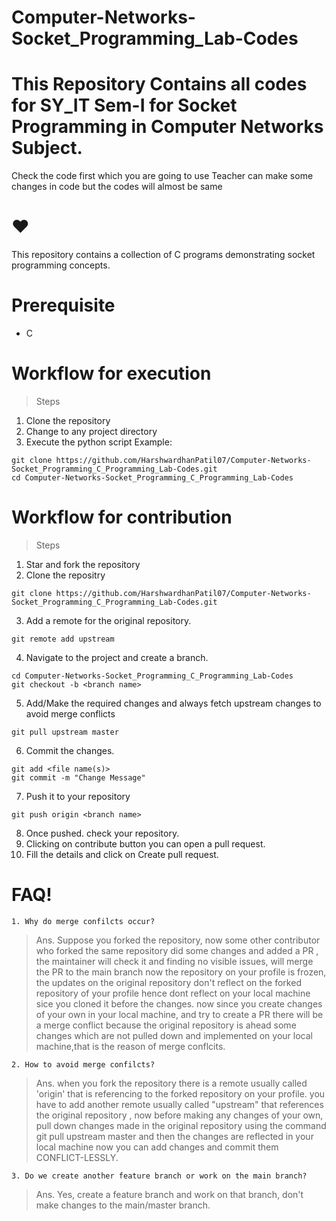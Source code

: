 # Computer-Networks-Socket_Programming_Lab-Codes
# This Repository Contains all codes for SY_IT Sem-I for Socket Programming in Computer Networks Subject.

Check the code first which you are going to use 
Teacher can make some changes in code but the codes will almost be same
# :heart:


This repository contains a collection of C programs demonstrating socket programming concepts.

# Prerequisite
 * C
 
 # Workflow for execution
  
> Steps

1. Clone the repository
2. Change to any project directory
3. Execute the python script Example:

```
git clone https://github.com/HarshwardhanPatil07/Computer-Networks-Socket_Programming_C_Programming_Lab-Codes.git
cd Computer-Networks-Socket_Programming_C_Programming_Lab-Codes
```

# Workflow for contribution

> Steps

1. Star and fork the repository
2. Clone the repositry

```
git clone https://github.com/HarshwardhanPatil07/Computer-Networks-Socket_Programming_C_Programming_Lab-Codes.git
```

3. Add a remote for the original repository.
```
git remote add upstream 
```
4. Navigate to the project and create a branch.
 ```
cd Computer-Networks-Socket_Programming_C_Programming_Lab-Codes
git checkout -b <branch name>
```

5. Add/Make the required changes and always fetch upstream changes to avoid merge conflicts
```
git pull upstream master

```
6. Commit the changes.
```
git add <file name(s)>
git commit -m "Change Message"

```
7. Push it to your repository
```
git push origin <branch name>

```
8. Once pushed. check your repository.
9. Clicking on contribute button you can open a pull request.
10. Fill the details and click on Create pull request.

# FAQ!
```
1. Why do merge confilcts occur?
```
> Ans. Suppose you forked the repository, now some other contributor who forked the same repository did some changes and added a PR , the maintainer will check it and finding no visible issues, will merge the PR to the main branch now the repository on your profile is frozen, the updates on the original repository don't reflect on the forked repository of your profile hence dont reflect on your local machine sice you cloned it before the changes. now since you create changes of your own in your local machine, and try to create a PR there will be a merge conflict because the original repository is ahead some changes which are not pulled down and implemented on your local machine,that is the reason of merge conflcits.

```
2. How to avoid merge confilcts?
```

> Ans. when you fork the repository there is a remote usually called 'origin' that is referencing to the forked repository on your profile. you have to add another remote usually called "upstream" that references the original repository , now before making any changes of your own, pull down changes made in the original repository using the command git pull upstream master and then the changes are reflected in your local machine now you can add changes and commit them CONFLICT-LESSLY.

```
3. Do we create another feature branch or work on the main branch?
```
> Ans. Yes, create a feature branch and work on that branch, don't make changes to the main/master branch.
